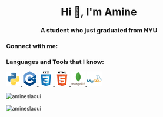 <h1 align="center">Hi 👋, I'm Amine</h1>
<h3 align="center">A student who just graduated from NYU</h3>

<h3 align="left">Connect with me:</h3>
<p align="left">
</p>

<h3 align="left">Languages and Tools that I know:</h3>
<p align="left"> <a href="https://www.w3schools.com/cpp/" target="_blank" rel="noreferrer"> <a href="https://www.python.org/" target="_blank" rel="noreferrer">
  <img src="https://raw.githubusercontent.com/devicons/devicon/master/icons/python/python-original.svg" alt="python" width="40" height="40"/>
</a>
<a href="https://isocpp.org/" target="_blank" rel="noreferrer">
  <img src="https://raw.githubusercontent.com/devicons/devicon/master/icons/cplusplus/cplusplus-original.svg" alt="cplusplus" width="40" height="40"/>
</a>
<a href="https://www.w3schools.com/css/" target="_blank" rel="noreferrer">
  <img src="https://raw.githubusercontent.com/devicons/devicon/master/icons/css3/css3-original-wordmark.svg" alt="css3" width="40" height="40"/>
</a>
<a href="https://www.w3.org/html/" target="_blank" rel="noreferrer">
  <img src="https://raw.githubusercontent.com/devicons/devicon/master/icons/html5/html5-original-wordmark.svg" alt="html5" width="40" height="40"/>
</a>
<a href="https://www.mongodb.com/" target="_blank" rel="noreferrer">
  <img src="https://raw.githubusercontent.com/devicons/devicon/master/icons/mongodb/mongodb-original-wordmark.svg" alt="mongodb" width="40" height="40"/>
</a>
<a href="https://www.mysql.com/" target="_blank" rel="noreferrer">
  <img src="https://raw.githubusercontent.com/devicons/devicon/master/icons/mysql/mysql-original-wordmark.svg" alt="mysql" width="40" height="40"/>
</a>


<p><img align="center" src="https://github-readme-stats.vercel.app/api/top-langs?username=amineslaoui&show_icons=true&locale=en&layout=compact" alt="amineslaoui" /></p>

<p><img align="center" src="https://github-readme-streak-stats.herokuapp.com/?user=amineslaoui&" alt="amineslaoui" /></p>
